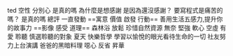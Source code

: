 ted
	空性 分別心 是真的嗎
	為什麼是想感謝 是因為還沒感謝？
		要寫程式是痛苦的嗎？
		是真的嗎
總評
	一直發動
	==寓意 價值 啟發 行動==
善用生活五感力,提升你的故事力
	==影像 感受 道理==
	森林浴 放鬆 珍惜自然資源
	無奈 堅強 軟心 空虛 有愛
	聆聽
	慎選聆聽的對象
	夏天
	快樂哲學
	學習以愉悅的眼光看待生命的一切
	社友努力上台演講
	爸爸的黑暗料理
	噁心 反省 昇華
